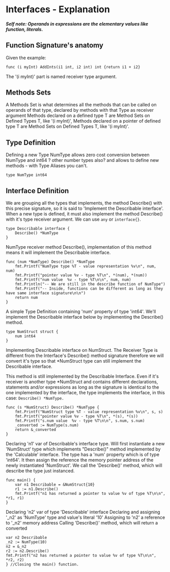 # Interfaces - Explanation

##### Self note: Operands in expressions are the elementary values like function, literals.

## Function Signature's anatomy

Given the example:
```golang
func (i myInt) AddInts(i1 int, i2 int) int {return i1 + i2}
```
The '(i myInt)' part is named receiver type argument.

## Methods Sets
A Methods Set is what determines all the methods that can be called on operands of that type, declared by methods with that Type as receiver argument Methods declared on a defined type T are Method Sets on Defined Types T, like '(i myInt)', Methods declared on a pointer of defined type T are Method Sets on Defined Types T, like '(i myInt)'.

## Type Definition 
Defining a new Type NumType allows zero cost conversion between NumType and int64  ? other number types also?
and allows to define new methods - with Type Aliases you can't.
```golang
type NumType int64
```

## Interface Definition 
We are grouping all the types that implements, the method Describe() with this precise signature, so it is said to 'Implement the Describable interface'. When a new type is defined, it must also implement the method Describe() with it's type receiver argument. We can use `any` or `interface{}`.

```golang
type Describable interface {
    Describe() *NumType
}
```

NumType receiver method Describe(), implementation of this method means it will implement the Describable interface.

```golang
func (num *NumType) Describe() *NumType 
    fmt.Printf("NumType type %T - value representation %v\n", num, num)
    fmt.Printf("pointer value %v - type %T\n", *(num), *(num))
    fmt.Printf("num value  %v - type %T\n\n", num, num)
    fmt.Println("-- We are still in the describe function of NumType")
    fmt.Printf("-- Inside, functions can be different as long as they have same interface signature\n\n")
    return num
}
```
A simple Type Definition containing 'num' property of type 'int64'. We'll implement the Describable interface below by implementing the Describe() method.
```golang
type NumStruct struct {
    num int64
}
```

Implementing Describable interface on NumStruct. The Receiver Type is different from the Interface's Describe() method signature therefore we will convert it's type so that *NumStruct type can still implement the Describable interface.

This method is still implemented by the Describable Interface. Even if it's receiver is another type *NumStruct and contains different declarations, statements and/or expressions as long as the signature is
identical to the one implemented by the interface, the type implements the interface, in this case: `Describe() *NumType.`

```golang
func (s *NumStruct) Describe() *NumType {
    fmt.Printf("NumStruct type %T - value representation %v\n", s, s)
    fmt.Printf("pointer value %v - type %T\n", *(s), *(s))
	fmt.Printf("s.num value  %v - type %T\n\n", s.num, s.num)
	_converted := NumType(s.num)
	return &_converted
}
```

Declaring 'n1' var of Describable's interface type. Will first instantiate a new 'NumStruct' type which implements "Describe()" method implemented by the 'Calculable' interface. The type has a 'num' property which
is of type 'int64'. It then assign the reference the memory pointer address of the newly instantiated 'NumStruct'. We call the 'Describe()' method, which will describe the type just instanced.

```golang
func main() {
    var n1 Describable = &NumStruct{10}
    r1 := n1.Describe()
    fmt.Printf("n1 has returned a pointer to value %v of type %T\n\n", *r1, r1)
}
```

Declaring 'n2' var of type 'Describable' interface Declaring and assigning '_n2' as 'NumType' type and value's literal '10' Assigning to 'n2' a reference to '_n2' memory address Calling 'Describe()' method, which will return a converted

```golang
var n2 Describable
_n2 := NumType(10)
n2 = &_n2
r2 := n2.Describe()
fmt.Printf("n2 has returned a pointer to value %v of type %T\n\n", *r2, r2)
} //Closing the main() function.
```
